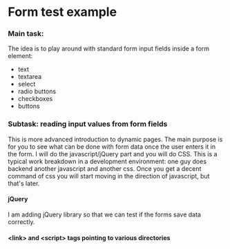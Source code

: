 <h1>Form test example</h1>
<h3>Main task:</h3>
The idea is to play around with standard form input fields inside a form element:
<ul>
    <li>text</li>
    <li>textarea</li>
    <li>select</li>
    <li>radio buttons</li>
    <li>checkboxes</li>
    <li>buttons</li>
</ul>

<h3>Subtask: reading input values from form fields</h3>
This is more advanced introduction to dynamic pages.  The main purpose is for you to see what can be done with form data once the user enters it in the form.
I will do the javascript/jQuery part and you will do CSS.  This is a typical work breakdown in a development environment: one guy does backend another javascript and another css.
Once you get a decent command of css you will start moving in the direction of javascript, but that's later.

<h4>jQuery</h4>
I am adding jQuery library so that we can test if the forms save data correctly.

<h4>&lt;link&gt; and &ltscript&gt; tags pointing to various directories</h4>
